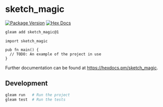 # sketch_magic

[![Package Version](https://img.shields.io/hexpm/v/sketch_magic)](https://hex.pm/packages/sketch_magic)
[![Hex Docs](https://img.shields.io/badge/hex-docs-ffaff3)](https://hexdocs.pm/sketch_magic/)

```sh
gleam add sketch_magic@1
```
```gleam
import sketch_magic

pub fn main() {
  // TODO: An example of the project in use
}
```

Further documentation can be found at <https://hexdocs.pm/sketch_magic>.

## Development

```sh
gleam run   # Run the project
gleam test  # Run the tests
```

